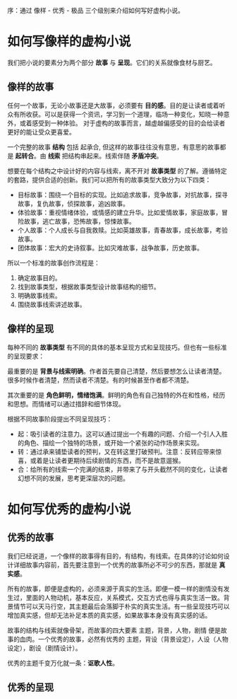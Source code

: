 序：通过 像样 - 优秀 - 极品 三个级别来介绍如何写好虚构小说。

# 如何写像样的虚构小说

我们把小说的要素分为两个部分 **故事** 与 **呈现**。它们的关系就像食材与厨艺。

## 像样的故事

任何一个故事，无论小故事还是大故事，必须要有 **目的感**。目的是让读者或着听众有所收获。可以是获得一个资讯，学习到一个道理，临场一种变化，知晓一种意外，或着感受到一种体验。
对于虚构的故事而言，越虚越偏感受的目的会给读者更好的能让受众更喜爱。

一个完整的故事 **结构** 包括 起承合, 但这样的故事往往没有意思，有意思的故事都是 **起转合**。由 **线索** 把结构串起来。线索伴随 **矛盾冲突**。

想要在每个结构之中设计好的内容与线索，离不开对 **故事类型** 的了解。遵循特定的套路，提供合适的创新。我们可以把所有的故事类型大致分为以下四类：

- 目标故事：围绕一个目标的实现。比如追求故事，竞争故事，对抗故事，探寻故事，复仇故事，侦探故事，追凶故事。
- 体验故事：重视情绪体验，或情感的建立升华。比如爱情故事，家庭故事，冒险故事，逃亡故事，恐怖故事，惊悚故事。
- 个人故事：个人成长与自我救赎。比如英雄故事，青春故事，成长故事，考验故事。
- 团体故事：宏大的史诗叙事。比如灾难故事，战争故事，历史故事。

所以一个标准的故事创作流程是：

1. 确定故事目的。
2. 找到故事类型，根据故事类型设计故事结构的细节。
3. 明确故事线索。
4. 围绕故事线索讲述故事。

## 像样的呈现

每种不同的 **故事类型** 有不同的具体的基本呈现方式和呈现技巧。但也有一些标准的呈现要求：

最重要的是 **背景与线索明确**。作者首先要自己清楚，然后要想怎么让读者清楚。很多时候作者清楚，然而读者不清楚。有的时候甚至作者都不清楚。

其次重要的是 **角色鲜明，情绪饱满**。鲜明的角色有自己独特的外在和性格，经历和思想。而情绪可以通过措辞和细节体现。

根据不同故事阶段提出不同呈现技巧：

- 起：吸引读者的注意力。这可以通过提出一个有趣的问题、介绍一个引人入胜的角色、描绘一个独特的场景，或开始一个紧张的动作场景来实现。
- 转：通过承来铺垫读者的预判，又在转这里打破预判。注意：反转应带来惊喜，或着是让读者更期待后续剧情的东西，而不是故意遛猴。
- 合：给所有的线索一个完满的结束，并带来了与开头截然不同的变化，让读者幻想不同的发展，思考更深层次的问题。

# 如何写优秀的虚构小说

## 优秀的故事

我们已经说道，一个像样的故事得有目的，有结构，有线索。在具体的讨论如何设计详细故事内容前，首先要注意到一个优秀的故事所必不可少的东西，那就是 **真实感**。

所有的故事，即便是虚构的，必须来源于真实的生活。即便一模一样的剧情没有发生过，里面的人物动机，基本反应，关系模式，交互方式也得与真实生活一致。背景情节可以天马行空，其主题最后会落脚于朴实的真实生活。有一些呈现技巧可以增加真实感，但却无法补足本质的真实感，如果故事本身没有真实感的话。

故事的结构与线索就像骨架，而故事的四大要素 主题，背景，人物，剧情 便是故事的血肉。一个优秀的故事，必然有优秀的 主题，背设（背景设定），人设（人物设定），剧设（剧情设计）。

优秀的主题千变万化就一条：**讴歌人性**。

## 优秀的呈现
